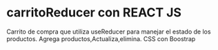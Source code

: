 # carritoReducer con REACT JS
Carrito de compra que utiliza useReducer para manejar el estado de los productos.
Agrega productos,Actualiza,elimina.
CSS con Boostrap
